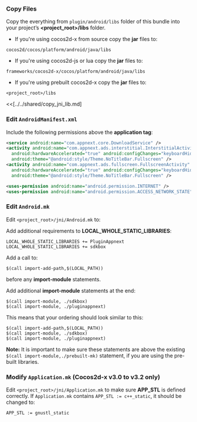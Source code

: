### Copy Files
Copy the everything from `plugin/android/libs` folder of this
bundle into your project’s __<project_root>/libs__ folder.


* If you're using cocos2d-x from source copy the __jar__ files to:

```
cocos2d/cocos/platform/android/java/libs
```

* If you're using cocos2d-js or lua copy the __jar__ files to:

```
frameworks/cocos2d-x/cocos/platform/android/java/libs
```

* If you're using prebuilt cocos2d-x copy the __jar__ files to:

```
<project_root>/libs
```

<<[../../shared/copy_jni_lib.md]

### Edit `AndroidManifest.xml`
Include the following permissions above the __application tag__:
```xml
<service android:name="com.appnext.core.DownloadService" />
<activity android:name="com.appnext.ads.interstitial.InterstitialActivity"
  android:hardwareAccelerated="true" android:configChanges="keyboardHidden|orientation|screenSize"
  android:theme="@android:style/Theme.NoTitleBar.Fullscreen" />
<activity android:name="com.appnext.ads.fullscreen.FullscreenActivity"
  android:hardwareAccelerated="true" android:configChanges="keyboardHidden|orientation|screenSize"
  android:theme="@android:style/Theme.NoTitleBar.Fullscreen" />

<uses-permission android:name="android.permission.INTERNET" />
<uses-permission android:name="android.permission.ACCESS_NETWORK_STATE" />
```

### Edit `Android.mk`
Edit `<project_root>/jni/Android.mk` to:

Add additional requirements to __LOCAL_WHOLE_STATIC_LIBRARIES__:
```
LOCAL_WHOLE_STATIC_LIBRARIES += PluginAppnext
LOCAL_WHOLE_STATIC_LIBRARIES += sdkbox
```

Add a call to:
```
$(call import-add-path,$(LOCAL_PATH))
```
before any __import-module__ statements.

Add additional __import-module__ statements at the end:
```
$(call import-module, ./sdkbox)
$(call import-module, ./pluginappnext)
```

This means that your ordering should look similar to this:
```
$(call import-add-path,$(LOCAL_PATH))
$(call import-module, ./sdkbox)
$(call import-module, ./pluginappnext)
```

  __Note:__ It is important to make sure these statements are above the existing `$(call import-module,./prebuilt-mk)` statement, if you are using the pre-built libraries.

### Modify `Application.mk` (Cocos2d-x v3.0 to v3.2 only)
Edit `<project_root>/jni/Application.mk` to make sure __APP_STL__ is defined
correctly. If `Application.mk` contains `APP_STL := c++_static`, it should be
changed to:
```
APP_STL := gnustl_static
```

